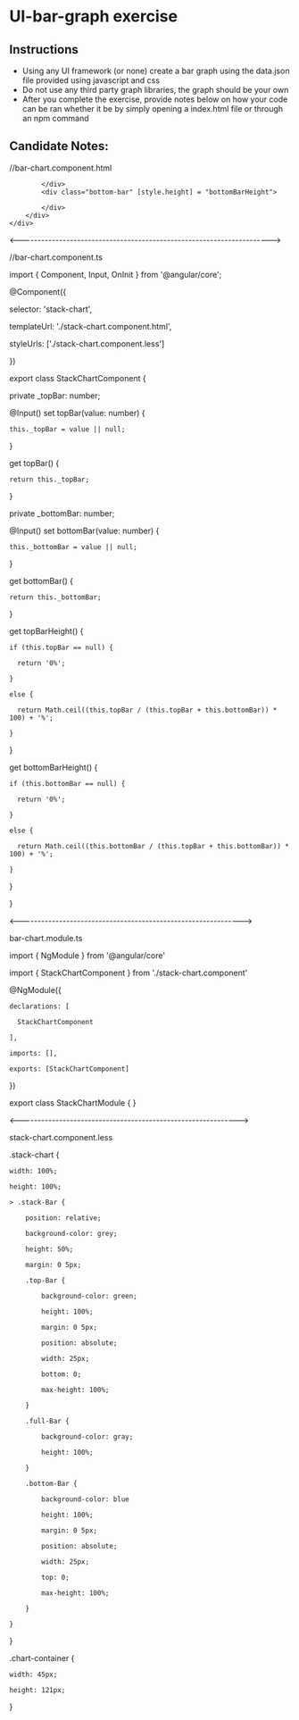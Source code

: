# UI-bar-graph exercise

## Instructions

- Using any UI framework (or none) create a bar graph using the data.json file provided using javascript and css
- Do not use any third party graph libraries, the graph should be your own
- After you complete the exercise, provide notes below on how your code can be ran whether it be by simply opening a index.html file or through an npm command

## Candidate Notes:

//bar-chart.component.html

<div class="chart-container">
    <div class="stack-chart">
        <div class="stack-bar">
            <div class="top-bar" [style.height] = "topBarHeight">

            </div>
            <div class="bottom-bar" [style.height] = "bottomBarHeight">
                
            </div>
        </div>
    </div>
</div>

<---------------------------------------------------------------------->

//bar-chart.component.ts

import { Component, Input, OnInit } from '@angular/core';

 
@Component({

  selector: 'stack-chart',

  templateUrl: './stack-chart.component.html',

  styleUrls: ['./stack-chart.component.less']

})

export class StackChartComponent {

 

  private _topBar: number;

  @Input() set topBar(value: number) {

    this._topBar = value || null;

  }

  get topBar() {

    return this._topBar;

  }

 

  private _bottomBar: number;

  @Input() set bottomBar(value: number) {

    this._bottomBar = value || null;

  }

  get bottomBar() {

    return this._bottomBar;

  }

 

  get topBarHeight() {

    if (this.topBar == null) {

      return '0%';

    }

    else {

      return Math.ceil((this.topBar / (this.topBar + this.bottomBar)) * 100) + '%';

    }

  }

 

  get bottomBarHeight() {

    if (this.bottomBar == null) {

      return '0%';

    }

    else {

      return Math.ceil((this.bottomBar / (this.topBar + this.bottomBar)) * 100) + '%';

    }

 

  }

}


<-------------------------------------------------------------->

bar-chart.module.ts

import { NgModule } from '@angular/core'

import { StackChartComponent } from './stack-chart.component'

 

@NgModule({

    declarations: [

      StackChartComponent

    ],

    imports: [],

    exports: [StackChartComponent]

})

 

export class StackChartModule { }


<------------------------------------------------------------->

stack-chart.component.less

.stack-chart {

    width: 100%;

    height: 100%;

    > .stack-Bar {

        position: relative;

        background-color: grey;

        height: 50%;

        margin: 0 5px;

        .top-Bar {

            background-color: green;

            height: 100%;

            margin: 0 5px;

            position: absolute;

            width: 25px;

            bottom: 0;

            max-height: 100%;

        }

        .full-Bar {

            background-color: gray;

            height: 100%;

        }

        .bottom-Bar {

            background-color: blue

            height: 100%;

            margin: 0 5px;

            position: absolute;

            width: 25px;

            top: 0;

            max-height: 100%;

        }

    }

}

 

.chart-container {

    width: 45px;

    height: 121px;

}

